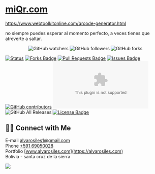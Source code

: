 # [miQr.com](https://alvarosiles11.github.io/miQr.com)

https://www.webtoolkitonline.com/qrcode-generator.html

no siempre puedes esperar al momento perfecto, a veces tienes que atreverte a saltar.

<!-- Cafiaspirina
alivio sintomático de los dolores ocasionales leves o moderados, como dolores de cabeza, dentales, menstruales, musculares (contracturas) o de espalda (lumbalgia). Estados febriles. -->

<!-- Dexametasona
Alivia la inflamación (hinchazón, calor, enrojecimiento y dolor) y se usa para tratar ciertas formas de artritis; trastornos de la piel, la sangre. -->


<p align="center">
<img alt="GitHub watchers" src="https://img.shields.io/github/watchers/alvarosiles11/alvarosiles11?style=social"> <img alt="GitHub followers" src="https://img.shields.io/github/followers/alvarosiles11?style=social"> <img alt="GitHub forks" src="https://img.shields.io/github/forks/alvarosiles11/alvarosiles11?style=social">
</p>

[![Status](https://img.shields.io/badge/status-active-success.svg)]() <a href="https://github.com/alvarosiles11/miQr.com/network/members"><img src="https://img.shields.io/github/forks/alvarosiles11/miQr.com" alt="Forks Badge"/></a> <a href="https://github.com/alvarosiles11/miQr.com/pulls"><img src="https://img.shields.io/github/issues-pr/alvarosiles11/miQr.com" alt="Pull Requests Badge"/></a> <a href="https://github.com/alvarosiles11/alvarosiles11/issues"><img src="https://img.shields.io/github/issues/alvarosiles11/miQr.com" alt="Issues Badge"/></a> <a href="https://github.com/alvarosiles11/miQr.com/graphs/contributors"><img alt="GitHub contributors" src="https://img.shields.io/github/contributors/alvarosiles11/miQr.com?color=2b9348"></a> ![GitHub last commit](https://img.shields.io/github/last-commit/alvarosiles11/miQr.com) ![GitHub All Releases](https://img.shields.io/github/downloads/alvarosiles11/miQr.com/total) <a href="https://github.com/alvarosiles11/miQr.com/blob/main/LICENSE"><img src="https://img.shields.io/github/license/alvarosiles11/miQr.com?color=2b9348" alt="License Badge"/></a>

## 🤝🏻 Connect with Me

E-mail alvarosiles1@gmail.com \
Phone [+591 69050028](https://api.whatsapp.com/send?phone=59169050028&text=Hola,%20Alvaro%20vi%20repositorio%20GitHub%20y%20quiero%20preguntarle…) \
Portfolio [www.alvarosiles.com](https://alvarosiles.com) \
Bolivia - santa cruz de la sierra

![](https://komarev.com/ghpvc/?username=alvarosiles11&label=PROFILE+VIEWS)
